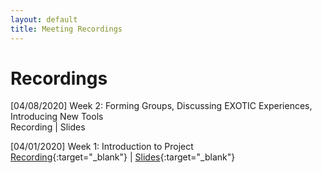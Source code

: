 ```yaml
---
layout: default
title: Meeting Recordings
---
```


# Recordings

[04/08/2020] Week 2: Forming Groups, Discussing EXOTIC Experiences, Introducing New Tools<br>
Recording |
Slides

[04/01/2020] Week 1: Introduction to Project<br>
[Recording](https://www.youtube.com/watch?v=WnOaErRsxjs&feature=youtu.be){:target="_blank"} |
[Slides](https://docs.google.com/presentation/d/1uk-0tc5WFz__pGBo8ZcAizhvzdP5trFC_slExausGRk/edit#slide=id.p){:target="_blank"}
